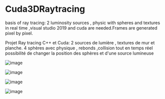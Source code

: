# Cuda3DRaytracing
basis of ray tracing:  2 luminosity sources , physic with spheres and textures in real time ,visual studio 2019 and cuda are needed.Frames are generated pixel by pixel.

Projet Ray tracing C++ et Cuda:
2 sources de lumière , textures de mur et planche.
4 sphères avec physique , rebonds ,collision  tout en temps réel 
possibilité de changer la position des sphères et d'une source lumineuse


![image](https://user-images.githubusercontent.com/56161715/131216646-49cc07a8-ad8c-47b4-83ed-eddc4086a498.png)

![image](https://user-images.githubusercontent.com/56161715/131216679-b8eb0f9c-3590-4fa5-b0f5-e7d0a9b47782.png)

![image](https://user-images.githubusercontent.com/56161715/131216704-57fdb39e-da52-4357-a798-baa1a3d7b8a1.png)

![image](https://user-images.githubusercontent.com/56161715/131217185-3d329b8b-ae35-4ee8-b4b5-9edc1e6c2372.png)
